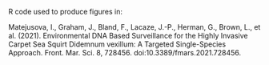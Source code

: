 
R code used to produce figures in: 

Matejusova, I., Graham, J., Bland, F., Lacaze, J.-P., Herman, G., Brown, L., et al. (2021). Environmental DNA Based Surveillance for the Highly Invasive Carpet Sea Squirt Didemnum vexillum: A Targeted Single-Species Approach. Front. Mar. Sci. 8, 728456. doi:10.3389/fmars.2021.728456.
